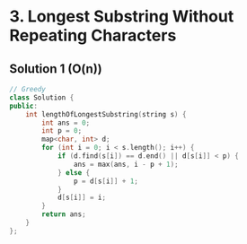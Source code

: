 # 3. Longest Substring Without Repeating Characters

## Solution 1 (O(n))

```cpp
// Greedy
class Solution {
public:
    int lengthOfLongestSubstring(string s) {
        int ans = 0;
        int p = 0;
        map<char, int> d;
        for (int i = 0; i < s.length(); i++) {
        	if (d.find(s[i]) == d.end() || d[s[i]] < p) {
        		ans = max(ans, i - p + 1);
			} else {
				p = d[s[i]] + 1;
			}
			d[s[i]] = i;
		}
		return ans;
    }
};
```
